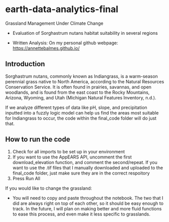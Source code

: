 # earth-data-analytics-final
Grassland Management Under Climate Change 
- Evaluation of Sorghastrum nutans habitat suitability in several regions

- Written Analysis: On my personal github webpage: https://annettebalmes.github.io/

## Introduction
Sorghastrum nutans, commonly known as Indiangrass, is a warm-season perennial grass native to North America, according to the Natural Resources Conservation Service. It is often found in prairies, savannas, and open woodlands, and is found from the east coast to the Rocky Mountains, Arizona, Wyoming, and Utah (Michigan Natural Features Inventory, n.d.).

If we analyze different types of data like pH, slope, and precipitation inputted into a fuzzly logic model can help us find the areas most suitable for Indiangrass to occur, the code within the final_code folder will do just that.

## How to run the code

1. Check for all imports to be set up in your environment
2. If you want to use the AppEARS API, uncomment the first download_elevation function, and comment the second/repeat. If you want to use the .tif files that I manually downloaded and uploaded to the final_code folder, just make sure they are in the correct respoitory
3. Press Run All

If you would like to change the grassland:
* You will need to copy and paste throughout the notebook. The two that I did are always right on top of each other, so it should be easy enough to track. In the future, I will plan on making better and more fluid functions to ease this process, and even make it less specific to grasslands.
